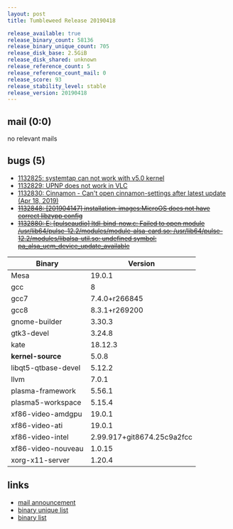 ```yaml
---
layout: post
title: Tumbleweed Release 20190418

release_available: true
release_binary_count: 58136
release_binary_unique_count: 705
release_disk_base: 2.5GiB
release_disk_shared: unknown
release_reference_count: 5
release_reference_count_mail: 0
release_score: 93
release_stability_level: stable
release_version: 20190418
---
```


## mail (0:0)

no relevant mails

## bugs (5)

<!--more-->

- [1132825: systemtap can not work with v5.0 kernel](https://bugzilla.opensuse.org/show_bug.cgi?id=1132825)
- [1132829: UPNP does not work in VLC](https://bugzilla.opensuse.org/show_bug.cgi?id=1132829)
- [1132830: Cinnamon - Can't open cinnamon-settings after latest update (Apr 18, 2019)](https://bugzilla.opensuse.org/show_bug.cgi?id=1132830)
- ~~[1132848: \[201904147\] installation-images:MicroOS does not have correct libzypp config](https://bugzilla.opensuse.org/show_bug.cgi?id=1132848)~~
- ~~[1132880: E: \[pulseaudio\] ltdl-bind-now.c: Failed to open module /usr/lib64/pulse-12.2/modules/module-alsa-card.so: /usr/lib64/pulse-12.2/modules/libalsa-util.so: undefined symbol: pa_alsa_ucm_device_update_available](https://bugzilla.opensuse.org/show_bug.cgi?id=1132880)~~

Binary | Version
--- | ---
Mesa | 19.0.1
gcc | 8
gcc7 | 7.4.0+r266845
gcc8 | 8.3.1+r269200
gnome-builder | 3.30.3
gtk3-devel | 3.24.8
kate | 18.12.3
**kernel-source** | 5.0.8
libqt5-qtbase-devel | 5.12.2
llvm | 7.0.1
plasma-framework | 5.56.1
plasma5-workspace | 5.15.4
xf86-video-amdgpu | 19.0.1
xf86-video-ati | 19.0.1
xf86-video-intel | 2.99.917+git8674.25c9a2fcc
xf86-video-nouveau | 1.0.15
xorg-x11-server | 1.20.4

## links

- [mail announcement](https://lists.opensuse.org/opensuse-factory/2019-04/msg00304.html)
- [binary unique list](http://download.opensuse.org/history/20190418/rpm.unique.list)
- [binary list](http://download.opensuse.org/history/20190418/rpm.list)
